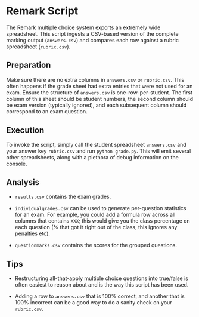 # Remark Script

The Remark multiple choice system exports an extremely wide spreadsheet. This script ingests a CSV-based version of the complete marking output (`answers.csv`) and compares each row against a rubric spreadsheet (`rubric.csv`). 

## Preparation

Make sure there are no extra columns in `answers.csv` or `rubric.csv`. This often happens if the grade sheet had extra entries that were not used for an exam. Ensure the structure of `answers.csv` is one-row-per-student. The first column of this sheet should be student numbers, the second column should be exam version (typically ignored), and each subsequent column should correspond to an exam question.

## Execution

To invoke the script, simply call the student spreadsheet `answers.csv` and your answer key `rubric.csv` and run `python grade.py`. This will emit several other spreadsheets, along with a plethora of debug information on the console.

## Analysis

* `results.csv` contains the exam grades.

* `individualgrades.csv` can be used to generate per-question statistics for an exam. For example, you could add a formula row across all columns that contains `XXX`; this would give you the class percentage on each question (% that got it right out of the class, this ignores any penalties etc).

* `questionmarks.csv` contains the scores for the grouped questions.

## Tips

* Restructuring all-that-apply multiple choice questions into true/false is often easiest to reason about and is the way this script has been used.

* Adding a row to `answers.csv` that is 100% correct, and another that is 100% incorrect can be a good way to do a sanity check on your `rubric.csv`.